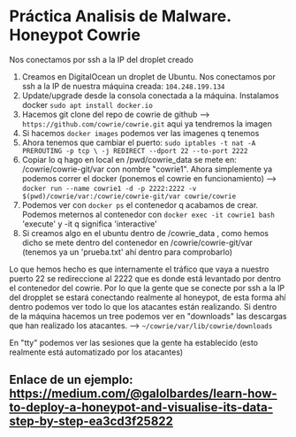 # Práctica Analisis de Malware. Honeypot Cowrie

Nos conectamos por ssh a la IP del droplet creado


1. Creamos en DigitalOcean un droplet de Ubuntu. Nos conectamos por ssh a la IP de nuestra máquina creada: `104.248.199.134`
2. Update/upgrade desde la consola conectada a la máquina. Instalamos docker `sudo apt install docker.io`
3. Hacemos git clone del repo de cowrie de github --> `https://github.com/cowrie/cowrie.git` aqui ya tendremos la imagen
4. Si hacemos `docker images` podemos ver las imagenes q tenemos
5. Ahora tenemos que cambiar el puerto: `sudo iptables -t nat -A PREROUTING -p tcp \ -j REDIRECT --dport 22 --to-port 2222`
6. Copiar lo q hago en local en /pwd/cowrie_data se mete en:    /cowrie/cowrie-git/var con nombre "cowrie1". Ahora simplemente ya podemos correr el docker (ponemos el cowrie en funcionamiento) --> `docker run --name cowrie1 -d -p 2222:2222 -v $(pwd)/cowrie/var:/cowrie/cowrie-git/var cowrie/cowrie`
7. Podemos ver con `docker ps` el contenedor q acabamos de crear. Podemos meternos al contenedor con `docker exec -it cowrie1 bash` 'execute' y -it q significa 'interactive'
8. Si creamos algo en el ubuntu dentro de /cowrie_data , como hemos dicho se mete dentro del contenedor en /cowrie/cowrie-git/var (tenemos ya un 'prueba.txt' ahí dentro para comprobarlo)

Lo que hemos hecho es que internamente el tráfico que vaya a nuestro puerto 22 se redireccione al 2222 que es donde está levantado por dentro el contenedor del cowrie. Por lo que la gente que se conecte por ssh a la IP del dropplet se estará conectando realmente al honeypot, de esta forma ahí dentro podemos ver todo lo que los atacantes están realizando. Si dentro de la máquina hacemos un tree podemos ver en "downloads" las descargas que han realizado los atacantes. --> `~/cowrie/var/lib/cowrie/downloads`

En "tty" podemos ver las sesiones que la gente ha establecido (esto realmente está automatizado por los atacantes)

## Enlace de un ejemplo: https://medium.com/@galolbardes/learn-how-to-deploy-a-honeypot-and-visualise-its-data-step-by-step-ea3cd3f25822
